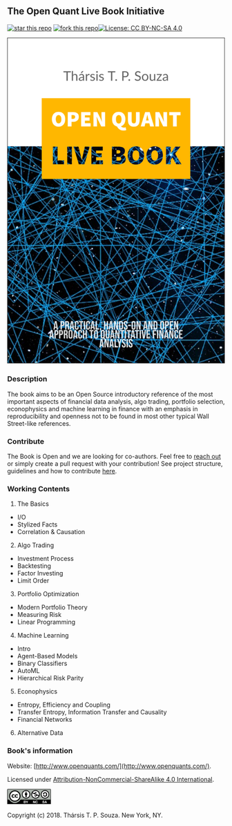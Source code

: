 
## The Open Quant Live Book Initiative
[![star this repo](http://githubbadges.com/star.svg?user=souzatharsis&repo=open-quant-live-book&style=default)](https://github.com/souzatharsis/open-quant-live-book)
[![fork this repo](http://githubbadges.com/fork.svg?user=souzatharsis&repo=open-quant-live-book&style=default)](https://github.com/souzatharsis/open-quant-live-book/fork)[![License: CC BY-NC-SA 4.0](https://img.shields.io/badge/License-CC%20BY--NC--SA%204.0-lightgrey.svg)](https://creativecommons.org/licenses/by-nc-sa/4.0/)

<img src="./fig/cover1.jpg" alt="The Open Quant Book" class="center">

### Description

The book aims to be an Open Source introductory reference of the most important aspects of financial data analysis, algo trading, portfolio selection, econophysics and machine learning in finance with an emphasis in reproducibility and openness not to be found in most other typical Wall Street-like references.

### Contribute

The Book is Open and we are looking for co-authors. Feel free to [reach out](http://www.souzatharsis.com/) or simply create a pull request with your contribution! See project structure, guidelines and how to contribute [here](https://github.com/souzatharsis/open-quant-live-book/blob/master/CONTRIBUTING.md).

### Working Contents

1. The Basics

+ I/O
+ Stylized Facts
+ Correlation & Causation

2. Algo Trading   

+ Investment Process
+ Backtesting
+ Factor Investing
+ Limit Order

3. Portfolio Optimization

+ Modern Portfolio Theory
+ Measuring Risk
+ Linear Programming

4. Machine Learning

+ Intro
+ Agent-Based Models
+ Binary Classifiers
+ AutoML
+ Hierarchical Risk Parity

5. Econophysics

+ Entropy, Efficiency and Coupling
+ Transfer Entropy, Information Transfer and Causality
+ Financial Networks

6. Alternative Data

### Book's information

Website: [http://www.openquants.com/](http://www.openquants.com/).

Licensed under [Attribution-NonCommercial-ShareAlike 4.0 International](https://creativecommons.org/licenses/by-nc-sa/4.0/). 

<img src="fig/by-nc-sa.png" width="20%">

Copyright (c) 2018. Thársis T. P. Souza. New York, NY.
